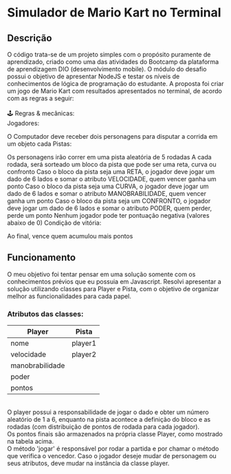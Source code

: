 # Simulador de Mario Kart no Terminal 
## Descrição
O código trata-se de um projeto simples com o propósito puramente de aprendizado, criado como uma das atividades do Bootcamp da plataforma de aprendizagem DIO (desenvolvimento mobile). O módulo do desafio possui o objetivo de apresentar NodeJS e testar os níveis de conhecimentos de lógica de programação do estudante.
A proposta foi criar um jogo de Mario Kart com resultados apresentados no terminal, de acordo com as regras a seguir: 
</br>
</br>
🕹️ Regras & mecânicas:
</br>
Jogadores:

O Computador deve receber dois personagens para disputar a corrida em um objeto cada
Pistas:

Os personagens irão correr em uma pista aleatória de 5 rodadas
A cada rodada, será sorteado um bloco da pista que pode ser uma reta, curva ou confronto
Caso o bloco da pista seja uma RETA, o jogador deve jogar um dado de 6 lados e somar o atributo VELOCIDADE, quem vencer ganha um ponto
Caso o bloco da pista seja uma CURVA, o jogador deve jogar um dado de 6 lados e somar o atributo MANOBRABILIDADE, quem vencer ganha um ponto
Caso o bloco da pista seja um CONFRONTO, o jogador deve jogar um dado de 6 lados e somar o atributo PODER, quem perder, perde um ponto
Nenhum jogador pode ter pontuação negativa (valores abaixo de 0)
Condição de vitória:

Ao final, vence quem acumulou mais pontos
</br>
## Funcionamento
O meu objetivo foi tentar pensar em uma solução somente com os conhecimentos prévios que eu possuia em Javascript. Resolvi apresentar a solução utilizando classes para Player e Pista, com o objetivo de organizar melhor as funcionalidades para cada papel.
</br>
### Atributos das classes: 
Player   | Pista
------- | ------
nome | player1
velocidade | player2
manobrabilidade | 
poder| 
pontos|
</br>
O player possui a responsabilidade de jogar o dado e obter um número aleatório de 1 a 6, enquanto na pista acontece a definição do bloco e as rodadas (com distribuição de pontos de rodada para cada jogador). 
</br>
Os pontos finais são armazenados na própria classe Player, como mostrado na tabela acima. 
</br>
O método 'jogar' é responsável por rodar a partida e por chamar o método que verifica o vencedor. 
Caso o jogador deseje mudar de personagem ou seus atributos, deve mudar na instância da classe player.




